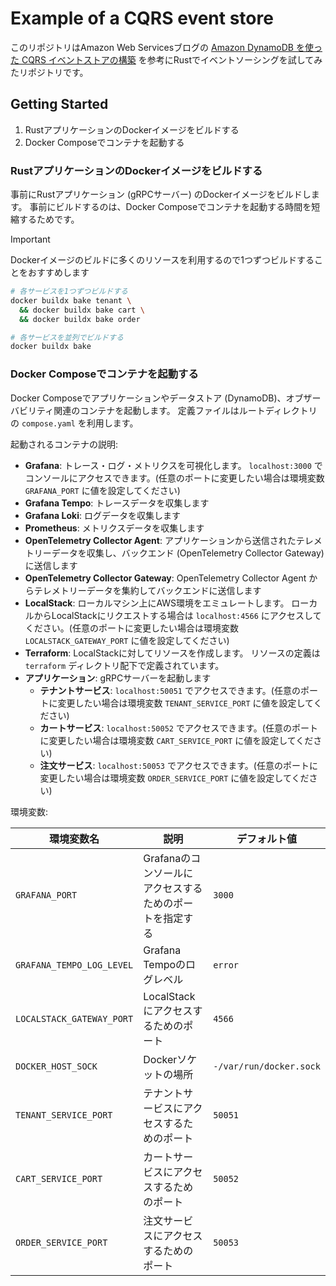 # Example of a CQRS event store

このリポジトリはAmazon Web Servicesブログの [Amazon DynamoDB を使った CQRS イベントストアの構築](https://aws.amazon.com/jp/blogs/news/build-a-cqrs-event-store-with-amazon-dynamodb/) を参考にRustでイベントソーシングを試してみたリポジトリです。

## Getting Started

1. RustアプリケーションのDockerイメージをビルドする
1. Docker Composeでコンテナを起動する

### RustアプリケーションのDockerイメージをビルドする

事前にRustアプリケーション (gRPCサーバー) のDockerイメージをビルドします。
事前にビルドするのは、Docker Composeでコンテナを起動する時間を短縮するためです。

> [!IMPORTANT]
> Dockerイメージのビルドに多くのリソースを利用するので1つずつビルドすることをおすすめします

```bash
# 各サービスを1つずつビルドする
docker buildx bake tenant \
  && docker buildx bake cart \
  && docker buildx bake order

# 各サービスを並列でビルドする
docker buildx bake
```

### Docker Composeでコンテナを起動する

Docker Composeでアプリケーションやデータストア (DynamoDB)、オブザーバビリティ関連のコンテナを起動します。
定義ファイルはルートディレクトリの `compose.yaml` を利用します。

起動されるコンテナの説明:

* **Grafana**:
  トレース・ログ・メトリクスを可視化します。
  `localhost:3000` でコンソールにアクセスできます。(任意のポートに変更したい場合は環境変数 `GRAFANA_PORT` に値を設定してください)
* **Grafana Tempo**: トレースデータを収集します
* **Grafana Loki**: ログデータを収集します
* **Prometheus**: メトリクスデータを収集します
* **OpenTelemetry Collector Agent**: アプリケーションから送信されたテレメトリーデータを収集し、バックエンド (OpenTelemetry Collector Gateway) に送信します
* **OpenTelemetry Collector Gateway**: OpenTelemetry Collector Agent からテレメトリーデータを集約してバックエンドに送信します
* **LocalStack**:
  ローカルマシン上にAWS環境をエミュレートします。
  ローカルからLocalStackにリクエストする場合は `localhost:4566` にアクセスしてください。(任意のポートに変更したい場合は環境変数 `LOCALSTACK_GATEWAY_PORT` に値を設定してください)
* **Terraform**:
  LocalStackに対してリソースを作成します。
  リソースの定義は `terraform` ディレクトリ配下で定義されています。
* **アプリケーション**: gRPCサーバーを起動します
  * **テナントサービス**: `localhost:50051` でアクセスできます。(任意のポートに変更したい場合は環境変数 `TENANT_SERVICE_PORT` に値を設定してください)
  * **カートサービス**: `localhost:50052` でアクセスできます。(任意のポートに変更したい場合は環境変数 `CART_SERVICE_PORT` に値を設定してください)
  * **注文サービス**: `localhost:50053` でアクセスできます。(任意のポートに変更したい場合は環境変数 `ORDER_SERVICE_PORT` に値を設定してください)

環境変数:

| 環境変数名 | 説明 | デフォルト値 |
|-|-|-|
| `GRAFANA_PORT` | Grafanaのコンソールにアクセスするためのポートを指定する | `3000` |
| `GRAFANA_TEMPO_LOG_LEVEL` | Grafana Tempoのログレベル | `error` |
| `LOCALSTACK_GATEWAY_PORT` | LocalStackにアクセスするためのポート | `4566` |
| `DOCKER_HOST_SOCK` | Dockerソケットの場所 | `-/var/run/docker.sock` |
| `TENANT_SERVICE_PORT` | テナントサービスにアクセスするためのポート | `50051` |
| `CART_SERVICE_PORT` | カートサービスにアクセスするためのポート | `50052` |
| `ORDER_SERVICE_PORT` | 注文サービスにアクセスするためのポート | `50053` |
